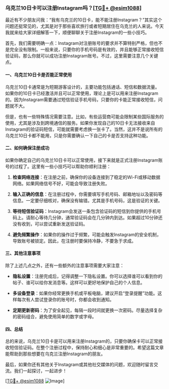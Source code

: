 ### 乌克兰10日卡可以注册Instagram吗？[[TG💪+ @esim1088](https://t.me/s/esim1088)]

最近有不少朋友问我：“我有乌克兰的10日卡，能不能注册Instagram？”其实这个问题还挺常见的，尤其是对于那些喜欢旅行或者短期居住在乌克兰的人来说。今天我就来给大家详细解答一下，顺便聊聊关于注册Instagram的一些小技巧。

首先，我们需要明确一点：Instagram对注册账号的要求并不算特别严格，但也不是完全没有限制。一般来说，只要你的手机号码是有效的，并且能够正常接收短信验证码，那么你就可以成功注册Instagram账号。不过，这里需要注意几个关键点。

#### 一、乌克兰10日卡是否能正常使用

乌克兰10日卡通常是为短期游客设计的，主要功能包括通话、短信和数据流量。如果你的10日卡已经激活并且可以正常使用，理论上是可以用来注册Instagram的。因为Instagram需要通过短信验证手机号码，只要你的卡能正常接收短信，问题就不大。

但是，也有一些特殊情况需要注意。比如，有些运营商可能会限制某些国际服务的使用，尤其是涉及到跨境通信的服务。如果你发现自己的10日卡无法接收来自Instagram的验证码短信，可能就需要考虑换一张卡了。当然，这并不是说所有的乌克兰10日卡都不能用，只是你需要确认一下自己的卡是否支持这种功能。

#### 二、如何确保注册成功

如果你确定自己的乌克兰10日卡可以正常使用，接下来就是正式注册Instagram账号的过程了。这里有一些小技巧可以帮助你顺利注册：

1. **检查网络连接**：在注册之前，确保你的设备连接到了稳定的Wi-Fi或移动数据网络。如果网络信号不好，可能会导致注册失败。

2. **输入正确的信息**：在注册过程中，你需要填写手机号码、邮箱地址以及密码等信息。一定要仔细核对，确保没有输错。尤其是手机号码，这是验证的关键。

3. **等待短信验证码**：Instagram会发送一条包含验证码的短信到你提供的手机号码上。请耐心等待几分钟，通常验证码会在几分钟内到达。如果超过10分钟还没有收到，可以尝试重新发送验证码。

4. **避免频繁操作**：如果你的操作过于频繁，可能会触发Instagram的安全机制，导致账号被锁定。因此，在注册时要保持冷静，不要急于求成。

#### 三、其他注意事项

除了上述几点之外，还有一些额外的注意事项需要大家注意：

- **隐私设置**：注册完成后，记得调整一下隐私设置。你可以选择谁可以看到你的帖子、谁可以给你发消息等。这样可以更好地保护自己的个人信息。

- **多设备登录**：如果你经常更换手机或平板电脑，建议开启“登录提醒”功能。这样每次有人尝试登录你的账号时，你都会收到通知。

- **定期更新密码**：为了安全起见，每隔一段时间就更换一次密码。尽量选择复杂的密码组合，避免使用简单的数字或字母。

#### 四、总结

总的来说，乌克兰10日卡是可以用来注册Instagram的，只要你确保卡可以正常接收短信验证码。在整个注册过程中，保持耐心和细心是非常重要的。希望这篇文章能帮助到那些想要在乌克兰注册Instagram的朋友。

最后，如果你还有其他关于Instagram或其他社交媒体的问题，欢迎随时留言交流。我们一起探讨，一起进步！

[[TG💪+ @esim1088](https://t.me/s/esim1088) ![Image](https://i.postimg.cc/4NQfJmqS/Snipaste-2025-05-13-00-14-12.png)]